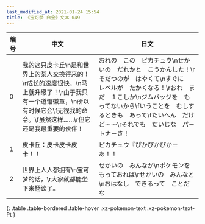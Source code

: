 ```yaml
---
last_modified_at: 2021-01-24 15:54
title: 《宝可梦 白金》文本 049
---
```

| 编号 | 中文 | 日文 |
| ---- | ---- | ---- |
| 0 | 我的这只皮卡丘\n是和世界上的某人交换得来的！\r成长的速度很快，\n马上就升级了！\r由于我只有一个道馆徽章，\n所以有时候它会\f无视我的命令。\f虽然这样……\r但它还是我最重要的伙伴！ | おれの　この　ピカチュウ\nせかいの　だれかと　こうかんした！\rそだつのが　はやくて\nすぐに　レベルが　たかくなる！\rおれ　まだ　１こしか\nジムバッジを　もってないから\fいうことを　むしするときも　あって\fたいへん　だけど⋯⋯\rそれでも　だいじな　パ－トナ－さ！ |
| 1 | 皮卡丘：皮卡皮卡皮卡！！ | ピカチュウ『ぴかぴかぴか－あ！！ |
| 2 | 世界上人人都拥有\n宝可梦的话，\r大家就都能坐下来畅谈了。 | せかいの　みんなが\nポケモンを　もっておれば\rせかいの　みんなと\nおはなし　できるって　ことだな |
{: .table .table-bordered .table-hover .xz-pokemon-text .xz-pokemon-text-Pt }